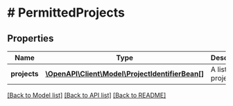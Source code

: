 # # PermittedProjects

## Properties

Name | Type | Description | Notes
------------ | ------------- | ------------- | -------------
**projects** | [**\OpenAPI\Client\Model\ProjectIdentifierBean[]**](ProjectIdentifierBean.md) | A list of projects. | [optional] [readonly]

[[Back to Model list]](../../README.md#models) [[Back to API list]](../../README.md#endpoints) [[Back to README]](../../README.md)
